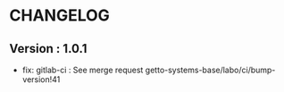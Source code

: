 # CHANGELOG

## Version : 1.0.1

- fix: gitlab-ci : See merge request getto-systems-base/labo/ci/bump-version!41

